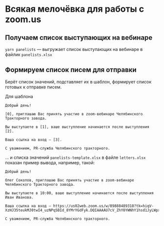 # Всякая мелочёвка для работы с zoom.us

## Получаем список выступающих на вебинаре

`yarn panelists` — выгружает список выступающих на вебинаре в файлик `panelists.xlsx`

## Формируем список писем для отправки

Берёт список значений, подставляет их в шаблон, формирует список готовых к отправке писем.

Для шаблона

```
Добрый день!

[0], приглашаю Вас принять участие в zoom-вебинаре Челябинского Тракторного завода.

Вы выступаете в [1], ваше выступление начинается после выступления [2].

Ваша ссылка на вход — [3].

С уважением, PR-служба Челябинского тракторного.
```

... и списка значений `panelists-template.xlsx` в файле `letters.xlsx` показан пример вывода, например, такой:

```
Добрый день!

Олег Соколов, приглашаю Вас принять участие в zoom-вебинаре Челябинского Тракторного завода.

Вы выступаете в 10:00, ваше выступление начинается после выступления Иван Иванова.

Ваша ссылка на вход — https://us02web.zoom.us/w/89888489318?tk=hiqV-XzHJ35teukMJ0twI4_uzNPq5BId_8YMrYGdFyk.DQIAAAAU7cV_ZhY0YWNhY1hsd1JyLWpxLTVkbkFFVDZnAAAAAAAAAAAAAAAAAAAAAAAAAAAA&pwd=TEdPSlpmWDRaMFJpeVR3SC9FTWdadz09.

С уважением, PR-служба Челябинского тракторного.
```

